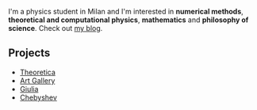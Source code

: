 I'm a physics student in Milan and I'm interested in **numerical methods**, **theoretical and computational physics**, **mathematics** and **philosophy of science**.
Check out [my blog](https://mattiaisgro.github.io).

## Projects
- [Theoretica](https://github.com/chaotic-society/theoretica)
- [Art Gallery](https://chaotic-society.github.io/gallery)
- [Giulia](https://github.com/chaotic-society/giulia)
- [Chebyshev](https://github.com/chaotic-society/chebyshev)
